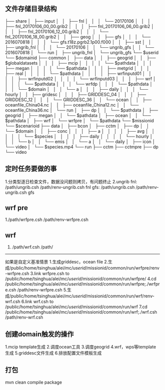 ## 文件存储目录结构
├── share
│   ├── input
│   │   ├── fnl
│   │   │   └── 20170106
│   │   │       ├── fnl_20170106_00_00.grib2
│   │   │       ├── fnl_20170106_06_00.grib2
│   │   │       ├── fnl_20170106_12_00.grib2
│   │   │       └── fnl_20170106_18_00.grib2
│   │   ├── geog
│   │   ├── gfs
│   │   │   └── 2016070818
│   │   │       └── gfs.t18z.pgrb2.1p00.f000
│   │   ├── sst
│   │   ├── ungrib_fnl
│   │   │   └── 20170106
│   │   └── ungrib_gfs
│   │       └── 2016070818
│   └── run
│       ├── ungrib_fnl
│       └── ungrib_gfs
└── $userid
    └── $domainid
        ├── common
        │   ├── data
        │   │   ├── geogrid
        │   │   ├── $globaldatasets
        │   │   │   ├── mcip
        │   │   │   │   └── $pathdata
        │   │   │   ├── megan
        │   │   │   │   └── $pathdata
        │   │   │   ├── metgrid
        │   │   │   ├── real
        │   │   │   │   └── $pathdata
        │   │   │   │       ├── wrfinputd01
        │   │   │   │       ├── wrfinputd02
        │   │   │   │       └── wrfinputd03
        │   │   │   ├── wrf
        │   │   │   │   └── $pathdata
        │   │   │   └── wrfdp
        │   │   │       └── $pathdata
        │   │   │           └── $domain
        │   │   │               └── a
        │   │   │                   ├── daily
        │   │   │                   └── hourly
        │   │   ├── gridesc
        │   │   │   ├── GRIDDESC_04
        │   │   │   ├── GRIDDESC_12
        │   │   │   └── GRIDDESC_36
        │   │   └── ocean
        │   │       ├── oceanfile_China04.nc
        │   │       ├── oceanfile_China12.nc
        │   │       └── oceanfile_China36.nc
        │   └── run
        │       ├── dp
        │       │   └── $pathdata
        │       ├── geogrid
        │       ├── megan
        │       │   └── $pathdata
        │       ├── ocean
        │       │   └── $pathdata
        │       ├── wrf
        │       └── wrfpre
        │           └── $pathdata
        └── $missionid
            └── $scenarioid
                ├── data
                │   ├── bcon
                │   ├── cctm
                │   ├── dp
                │   │   └── $domain
                │   │       ├── conc
                │   │       │   ├── a
                │   │       │   │   ├── avg
                │   │       │   │   │   └── $species
                │   │       │   │   ├── daily
                │   │       │   │   └── hourly
                │   │       │   └── b
                │   │       └── emis
                │   │           └── a
                │   │               └── daily
                │   ├── icon
                │   └── video
                │       └── $species.mp4
                └── run
                    ├── cctm
                    ├── cctmpre
                    ├── dp
                    └── video

## 定时任务要做的事
1.分类型逐日检查文件，数据没问题则拷贝，有问题终止
2.ungrib
fnl: /path/ungrib.csh /path/renv-ungrib.csh fnl
gfs: /path/ungrib.csh /path/renv-ungrib.csh gfs

## wrf pre
1./path/wrfpre.csh /path/renv-wrfpre.csh

## wrf
1. /path/wrf.csh /path/

------------------------------------
如果是自定义基准情景
1.生成griddesc，ocean file
2.生成/public/home/tsinghua/alei/mc/$userid/$missionid/common/run/wrfpre/renv-wrfpre.csh
3.link wrfpre.csh to /public/home/tsinghua/alei/mc/$userid/$missionid/common/run/wrfpre/
4.cd /public/home/tsinghua/alei/mc/$userid/$missionid/common/run/wrfpre;./wrfpre.csh /path/renv-wrfpre.csh
5.生成/public/home/tsinghua/alei/mc/$userid/$missionid/common/run/wrf/renv-wrf.csh
6.link wrf.csh to /public/home/tsinghua/alei/mc/$userid/$missionid/common/run/wrf
7.cd /public/home/tsinghua/alei/mc/$userid/$missionid/common/run/wrf;./wrf.csh /path/renv-wrf.csh

## 创建domain触发的操作
1.mcip template生成
2.调度ocean工具
3.调度geogrid
4.wrf，wps等template生成
5.griddesc文件生成
6.排放配置文件模板生成

## 打包
mvn clean compile package